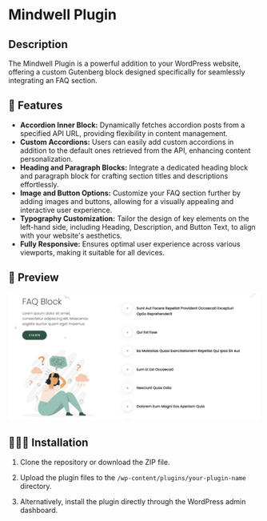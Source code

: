 # Mindwell Plugin

## Description

The Mindwell Plugin is a powerful addition to your WordPress website, offering a custom Gutenberg block designed specifically for seamlessly integrating an FAQ section.

## 📝 Features

- **Accordion Inner Block:** Dynamically fetches accordion posts from a specified API URL, providing flexibility in content management.
- **Custom Accordions:** Users can easily add custom accordions in addition to the default ones retrieved from the API, enhancing content personalization.
- **Heading and Paragraph Blocks:** Integrate a dedicated heading block and paragraph block for crafting section titles and descriptions effortlessly.
- **Image and Button Options:** Customize your FAQ section further by adding images and buttons, allowing for a visually appealing and interactive user experience.
- **Typography Customization:** Tailor the design of key elements on the left-hand side, including Heading, Description, and Button Text, to align with your website's aesthetics.
- **Fully Responsive:** Ensures optimal user experience across various viewports, making it suitable for all devices.

## 🎥 Preview

[![Mindwell Plugin Preview](assets/readme-assets/preview-thumbnail.png)](assets/readme-assets/preview.mp4)

## 👨🏻‍💻 Installation

1. Clone the repository or download the ZIP file.

2. Upload the plugin files to the `/wp-content/plugins/your-plugin-name` directory.

3. Alternatively, install the plugin directly through the WordPress admin dashboard.
